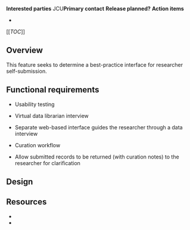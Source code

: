 **Interested parties** JCU**Primary contact** **Release planned?**  **Action items**

*  



[[_TOC_]]



## []()Overview

This feature seeks to determine a best-practice interface for researcher self-submission. 
## []()Functional requirements


* Usability testing
* Virtual data librarian interview

 * Separate web-based interface guides the researcher through a data interview
* Curation workflow

 * Allow submitted records to be returned (with curation notes) to the researcher for clarification

## []()Design



## []()Resources


* 

*